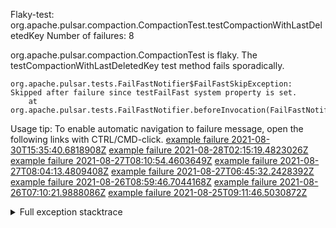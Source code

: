        
Flaky-test: org.apache.pulsar.compaction.CompactionTest.testCompactionWithLastDeletedKey
Number of failures: 8

org.apache.pulsar.compaction.CompactionTest is flaky. The testCompactionWithLastDeletedKey test method fails sporadically.

```
org.apache.pulsar.tests.FailFastNotifier$FailFastSkipException: Skipped after failure since testFailFast system property is set.
	at org.apache.pulsar.tests.FailFastNotifier.beforeInvocation(FailFastNotifier.java:88)

```

Usage tip: To enable automatic navigation to failure message, open the following links with CTRL/CMD-click.
[example failure 2021-08-30T15:35:40.6818908Z](https://github.com/apache/pulsar/runs/3463119398?check_suite_focus=true#step:9:3105)
[example failure 2021-08-28T02:15:19.4823026Z](https://github.com/apache/pulsar/runs/3448473880?check_suite_focus=true#step:9:2102)
[example failure 2021-08-27T08:10:54.4603649Z](https://github.com/apache/pulsar/runs/3440980370?check_suite_focus=true#step:9:2169)
[example failure 2021-08-27T08:04:13.4809408Z](https://github.com/apache/pulsar/runs/3440855241?check_suite_focus=true#step:9:2094)
[example failure 2021-08-27T06:45:32.2428392Z](https://github.com/apache/pulsar/runs/3440411158?check_suite_focus=true#step:9:2095)
[example failure 2021-08-26T08:59:46.7044168Z](https://github.com/apache/pulsar/runs/3430539961?check_suite_focus=true#step:9:2804)
[example failure 2021-08-26T07:10:21.9888086Z](https://github.com/apache/pulsar/runs/3429892136?check_suite_focus=true#step:9:2156)
[example failure 2021-08-25T09:11:46.5030872Z](https://github.com/apache/pulsar/runs/3420085427?check_suite_focus=true#step:10:2084)


<details>
<summary>Full exception stacktrace</summary>
<code><pre>
org.apache.pulsar.tests.FailFastNotifier$FailFastSkipException: Skipped after failure since testFailFast system property is set.
	at org.apache.pulsar.tests.FailFastNotifier.beforeInvocation(FailFastNotifier.java:88)

</pre></code>
</details>

